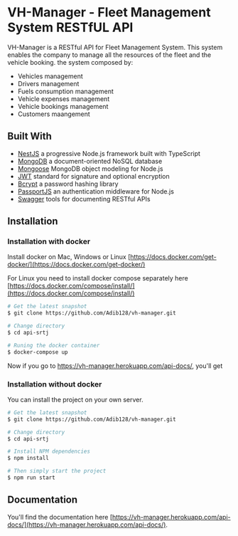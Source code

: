 
# VH-Manager - Fleet Management System RESTfUL API
VH-Manager is a RESTful API for Fleet Management System. This system enables the company to manage all the resources of the fleet and the vehicle booking.
the system composed by:

- Vehicles management
- Drivers management
- Fuels consumption management
- Vehicle expenses management
- Vehicle bookings management
- Customers maangement

## Built With
- [NestJS](https://nestjs.com/) a progressive Node.js framework built with TypeScript
- [MongoDB](https://www.mongodb.com/) a document-oriented NoSQL database
- [Mongoose](https://mongoosejs.com/) MongoDB object modeling for Node.js
- [JWT](https://jwt.io/) standard for signature and optional encryption
- [Bcrypt](https://www.npmjs.com/package/bcrypt) a password hashing library
- [PassportJS](http://www.passportjs.org/) an authentication middleware for Node.js
- [Swagger](https://swagger.io/) tools for documenting  RESTful APIs


## Installation

### Installation with docker
Install docker on Mac, Windows or Linux [https://docs.docker.com/get-docker/](https://docs.docker.com/get-docker/)

For Linux you need to install docker compose separately here [https://docs.docker.com/compose/install/](https://docs.docker.com/compose/install/)

```bash
# Get the latest snapshot
$ git clone https://github.com/Adib128/vh-manager.git

# Change directory
$ cd api-srtj

# Runing the docker container
$ docker-compose up

```
Now if you go to https://vh-manager.herokuapp.com/api-docs/, you'll get

### Installation without docker

You can install the project on your own server.
```bash
# Get the latest snapshot
$ git clone https://github.com/Adib128/vh-manager.git

# Change directory
$ cd api-srtj

# Install NPM dependencies
$ npm install

# Then simply start the project
$ npm run start
```

## Documentation

You'll find the documentation here [https://vh-manager.herokuapp.com/api-docs/](https://vh-manager.herokuapp.com/api-docs/).
